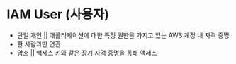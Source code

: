 # IAM User (사용자)
- 단일 개인 || 애플리케이션에 대한 특정 권한을 가지고 있는 AWS 계정 내 자격 증명
- 한 사람과만 연관
- 암호 || 액세스 키와 같은 장기 자격 증명을 통해 액세스